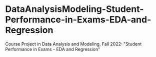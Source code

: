 # DataAnalysisModeling-Student-Performance-in-Exams-EDA-and-Regression
Course Project in Data Analysis and Modeling, Fall 2022: "Student Performance in Exams - EDA and Regression"
